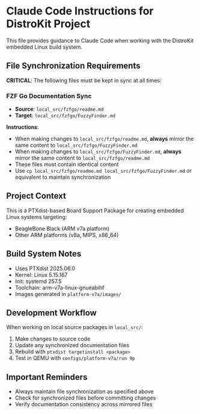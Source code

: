 # Claude Code Instructions for DistroKit Project

This file provides guidance to Claude Code when working with the DistroKit embedded Linux build system.

## File Synchronization Requirements

**CRITICAL**: The following files must be kept in sync at all times:

### FZF Go Documentation Sync
- **Source**: `local_src/fzfgo/readme.md` 
- **Target**: `local_src/fzfgo/FuzzyFinder.md`

**Instructions**:
- When making changes to `local_src/fzfgo/readme.md`, **always** mirror the same content to `local_src/fzfgo/FuzzyFinder.md`
- When making changes to `local_src/fzfgo/FuzzyFinder.md`, **always** mirror the same content to `local_src/fzfgo/readme.md`
- These files must contain identical content
- Use `cp local_src/fzfgo/readme.md local_src/fzfgo/FuzzyFinder.md` or equivalent to maintain synchronization

## Project Context

This is a PTXdist-based Board Support Package for creating embedded Linux systems targeting:
- BeagleBone Black (ARM v7a platform)
- Other ARM platforms (v8a, MIPS, x86_64)

## Build System Notes

- Uses PTXdist 2025.06.0
- Kernel: Linux 5.15.167
- Init: systemd 257.5
- Toolchain: arm-v7a-linux-gnueabihf
- Images generated in `platform-v7a/images/`

## Development Workflow

When working on local source packages in `local_src/`:
1. Make changes to source code
2. Update any synchronized documentation files
3. Rebuild with `ptxdist targetinstall <package>`
4. Test in QEMU with `configs/platform-v7a/run 9p`

## Important Reminders

- Always maintain file synchronization as specified above
- Check for synchronized files before committing changes
- Verify documentation consistency across mirrored files